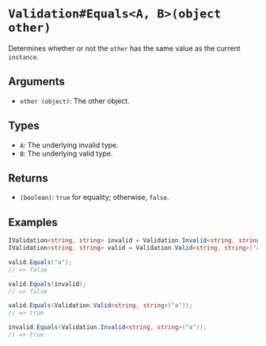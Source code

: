 # `Validation#Equals<A, B>(object other)`

Determines whether or not the `other` has the same value as the current `instance`.

## Arguments

* `other (object)`: The other object.

## Types

* `A`: The underlying invalid type.
* `B`: The underlying valid type.

## Returns

* `(boolean)`: `true` for equality; otherwise, `false`.

## Examples

```csharp
IValidation<string, string> invalid = Validation.Invalid<string, string>("a");
IValidation<string, string> valid = Validation.Valid<string, string>("a");

valid.Equals("a");
// => false

valid.Equals(invalid);
// => false

valid.Equals(Validation.Valid<string, string>("a"));
// => true

invalid.Equals(Validation.Invalid<string, string>("a"));
// => true
```
